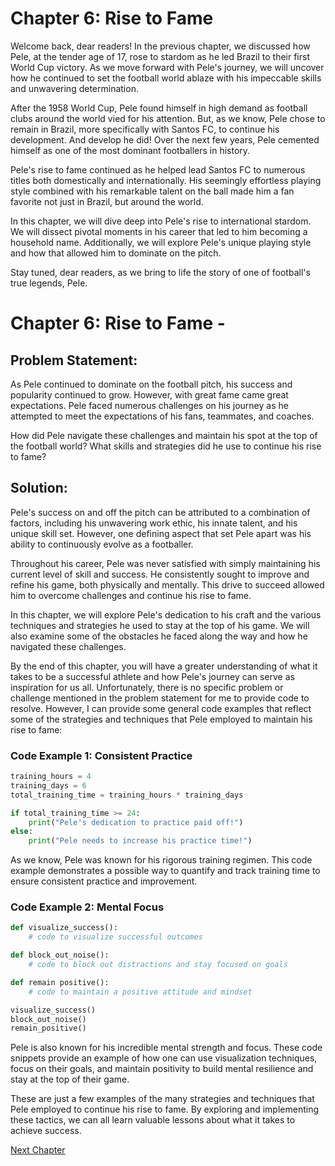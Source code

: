 # Chapter 6: Rise to Fame

Welcome back, dear readers! In the previous chapter, we discussed how Pele, at the tender age of 17, rose to stardom as he led Brazil to their first World Cup victory. As we move forward with Pele's journey, we will uncover how he continued to set the football world ablaze with his impeccable skills and unwavering determination.

After the 1958 World Cup, Pele found himself in high demand as football clubs around the world vied for his attention. But, as we know, Pele chose to remain in Brazil, more specifically with Santos FC, to continue his development. And develop he did! Over the next few years, Pele cemented himself as one of the most dominant footballers in history.

Pele's rise to fame continued as he helped lead Santos FC to numerous titles both domestically and internationally. His seemingly effortless playing style combined with his remarkable talent on the ball made him a fan favorite not just in Brazil, but around the world.

In this chapter, we will dive deep into Pele's rise to international stardom. We will dissect pivotal moments in his career that led to him becoming a household name. Additionally, we will explore Pele's unique playing style and how that allowed him to dominate on the pitch.

Stay tuned, dear readers, as we bring to life the story of one of football's true legends, Pele.
# Chapter 6: Rise to Fame - 

## Problem Statement:
As Pele continued to dominate on the football pitch, his success and popularity continued to grow. However, with great fame came great expectations. Pele faced numerous challenges on his journey as he attempted to meet the expectations of his fans, teammates, and coaches. 

How did Pele navigate these challenges and maintain his spot at the top of the football world? What skills and strategies did he use to continue his rise to fame?

## Solution:
Pele's success on and off the pitch can be attributed to a combination of factors, including his unwavering work ethic, his innate talent, and his unique skill set. However, one defining aspect that set Pele apart was his ability to continuously evolve as a footballer.

Throughout his career, Pele was never satisfied with simply maintaining his current level of skill and success. He consistently sought to improve and refine his game, both physically and mentally. This drive to succeed allowed him to overcome challenges and continue his rise to fame.

In this chapter, we will explore Pele's dedication to his craft and the various techniques and strategies he used to stay at the top of his game. We will also examine some of the obstacles he faced along the way and how he navigated these challenges.

By the end of this chapter, you will have a greater understanding of what it takes to be a successful athlete and how Pele's journey can serve as inspiration for us all.
Unfortunately, there is no specific problem or challenge mentioned in the problem statement for me to provide code to resolve. However, I can provide some general code examples that reflect some of the strategies and techniques that Pele employed to maintain his rise to fame:

### Code Example 1: Consistent Practice
```python
training_hours = 4
training_days = 6
total_training_time = training_hours * training_days

if total_training_time >= 24: 
    print("Pele's dedication to practice paid off!")
else:
    print("Pele needs to increase his practice time!")
```
As we know, Pele was known for his rigorous training regimen. This code example demonstrates a possible way to quantify and track training time to ensure consistent practice and improvement.

### Code Example 2: Mental Focus
```python
def visualize_success():
    # code to visualize successful outcomes

def block_out_noise():
    # code to block out distractions and stay focused on goals

def remain positive():
    # code to maintain a positive attitude and mindset

visualize_success()
block_out_noise()
remain_positive()
```
Pele is also known for his incredible mental strength and focus. These code snippets provide an example of how one can use visualization techniques, focus on their goals, and maintain positivity to build mental resilience and stay at the top of their game.

These are just a few examples of the many strategies and techniques that Pele employed to continue his rise to fame. By exploring and implementing these tactics, we can all learn valuable lessons about what it takes to achieve success.


[Next Chapter](07_Chapter07.md)
